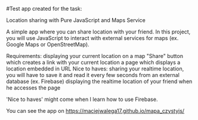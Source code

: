 #Test app created for the task:

Location sharing with Pure JavaScript and Maps Service

A simple app where you can share location with your friend. In this project, you will use JavaScript to interact with external services for maps (ex. Google Maps or OpenStreetMap).

Requirements:
displaying your current location on a map
"Share" button which creates a link with your current location
a page which displays a location embedded in URL
Nice to haves:
sharing your realtime location, you will have to save it and read it every few seconds from an external database (ex. Firebase)
displaying the realtime location of your friend when he accesses the page

'Nice to haves' might come when I learn how to use Firebase.

You can see the app on https://maciejwalega17.github.io/mapa_czystyjs/
